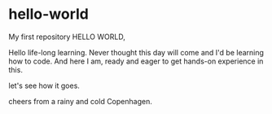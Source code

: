 # hello-world
My first repository
HELLO WORLD,

Hello life-long learning. Never thought this day will come and I'd be learning how to code. 
And here I am, ready and eager to get hands-on experience in this.

let's see how it goes.

cheers from a rainy and cold Copenhagen.
